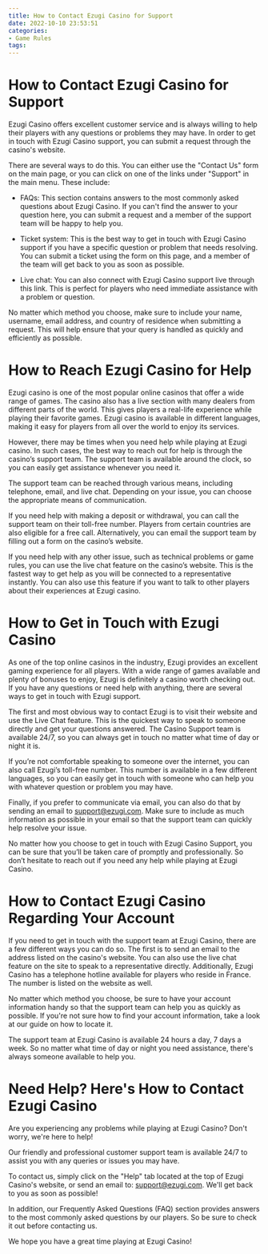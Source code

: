 ```yaml
---
title: How to Contact Ezugi Casino for Support
date: 2022-10-10 23:53:51
categories:
- Game Rules
tags:
---
```



#  How to Contact Ezugi Casino for Support

Ezugi Casino offers excellent customer service and is always willing to help their players with any questions or problems they may have. In order to get in touch with Ezugi Casino support, you can submit a request through the casino's website.

There are several ways to do this. You can either use the "Contact Us" form on the main page, or you can click on one of the links under "Support" in the main menu. These include:

- FAQs: This section contains answers to the most commonly asked questions about Ezugi Casino. If you can't find the answer to your question here, you can submit a request and a member of the support team will be happy to help you.

- Ticket system: This is the best way to get in touch with Ezugi Casino support if you have a specific question or problem that needs resolving. You can submit a ticket using the form on this page, and a member of the team will get back to you as soon as possible.

- Live chat: You can also connect with Ezugi Casino support live through this link. This is perfect for players who need immediate assistance with a problem or question.

No matter which method you choose, make sure to include your name, username, email address, and country of residence when submitting a request. This will help ensure that your query is handled as quickly and efficiently as possible.

#  How to Reach Ezugi Casino for Help

Ezugi casino is one of the most popular online casinos that offer a wide range of games. The casino also has a live section with many dealers from different parts of the world. This gives players a real-life experience while playing their favorite games. Ezugi casino is available in different languages, making it easy for players from all over the world to enjoy its services.

However, there may be times when you need help while playing at Ezugi casino. In such cases, the best way to reach out for help is through the casino’s support team. The support team is available around the clock, so you can easily get assistance whenever you need it.

The support team can be reached through various means, including telephone, email, and live chat. Depending on your issue, you can choose the appropriate means of communication.

If you need help with making a deposit or withdrawal, you can call the support team on their toll-free number. Players from certain countries are also eligible for a free call. Alternatively, you can email the support team by filling out a form on the casino’s website.

If you need help with any other issue, such as technical problems or game rules, you can use the live chat feature on the casino’s website. This is the fastest way to get help as you will be connected to a representative instantly. You can also use this feature if you want to talk to other players about their experiences at Ezugi casino.

#  How to Get in Touch with Ezugi Casino

As one of the top online casinos in the industry, Ezugi provides an excellent gaming experience for all players. With a wide range of games available and plenty of bonuses to enjoy, Ezugi is definitely a casino worth checking out. If you have any questions or need help with anything, there are several ways to get in touch with Ezugi support.

The first and most obvious way to contact Ezugi is to visit their website and use the Live Chat feature. This is the quickest way to speak to someone directly and get your questions answered. The Casino Support team is available 24/7, so you can always get in touch no matter what time of day or night it is.

If you’re not comfortable speaking to someone over the internet, you can also call Ezugi’s toll-free number. This number is available in a few different languages, so you can easily get in touch with someone who can help you with whatever question or problem you may have.

Finally, if you prefer to communicate via email, you can also do that by sending an email to support@ezugi.com. Make sure to include as much information as possible in your email so that the support team can quickly help resolve your issue.

No matter how you choose to get in touch with Ezugi Casino Support, you can be sure that you’ll be taken care of promptly and professionally. So don’t hesitate to reach out if you need any help while playing at Ezugi Casino.

#  How to Contact Ezugi Casino Regarding Your Account

If you need to get in touch with the support team at Ezugi Casino, there are a few different ways you can do so. The first is to send an email to the address listed on the casino's website. You can also use the live chat feature on the site to speak to a representative directly. Additionally, Ezugi Casino has a telephone hotline available for players who reside in France. The number is listed on the website as well.

No matter which method you choose, be sure to have your account information handy so that the support team can help you as quickly as possible. If you're not sure how to find your account information, take a look at our guide on how to locate it.

The support team at Ezugi Casino is available 24 hours a day, 7 days a week. So no matter what time of day or night you need assistance, there's always someone available to help you.

#  Need Help? Here's How to Contact Ezugi Casino

Are you experiencing any problems while playing at Ezugi Casino? Don't worry, we're here to help!

Our friendly and professional customer support team is available 24/7 to assist you with any queries or issues you may have.

To contact us, simply click on the "Help" tab located at the top of Ezugi Casino's website, or send an email to: support@ezugi.com. We'll get back to you as soon as possible!

In addition, our Frequently Asked Questions (FAQ) section provides answers to the most commonly asked questions by our players. So be sure to check it out before contacting us.

We hope you have a great time playing at Ezugi Casino!